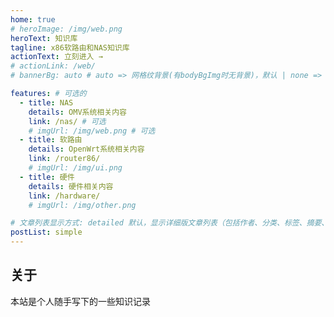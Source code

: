 ```yaml
---
home: true
# heroImage: /img/web.png
heroText: 知识库
tagline: x86软路由和NAS知识库
actionText: 立刻进入 →
# actionLink: /web/
# bannerBg: auto # auto => 网格纹背景(有bodyBgImg时无背景)，默认 | none => 无 | '大图地址' | background: 自定义背景样式       提示：如发现文本颜色不适应你的背景时可以到palette.styl修改$bannerTextColor变量

features: # 可选的
  - title: NAS
    details: OMV系统相关内容
    link: /nas/ # 可选
    # imgUrl: /img/web.png # 可选
  - title: 软路由
    details: OpenWrt系统相关内容
    link: /router86/
    # imgUrl: /img/ui.png
  - title: 硬件
    details: 硬件相关内容
    link: /hardware/
    # imgUrl: /img/other.png

# 文章列表显示方式: detailed 默认，显示详细版文章列表（包括作者、分类、标签、摘要、分页等）| simple => 显示简约版文章列表（仅标题和日期）| none 不显示文章列表
postList: simple
---
```


## 关于

本站是个人随手写下的一些知识记录